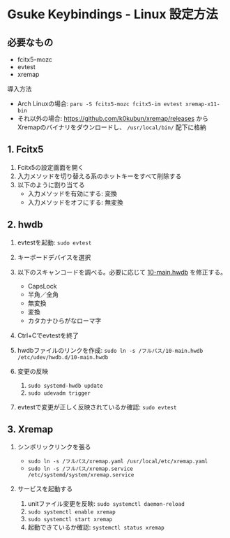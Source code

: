 # Gsuke Keybindings - Linux 設定方法

## 必要なもの

* fcitx5-mozc
* evtest
* xremap

導入方法

* Arch Linuxの場合: `paru -S fcitx5-mozc fcitx5-im evtest xremap-x11-bin`
* それ以外の場合: <https://github.com/k0kubun/xremap/releases> からXremapのバイナリをダウンロードし、 `/usr/local/bin/` 配下に格納

## 1. Fcitx5

1. Fcitx5の設定画面を開く
2. 入力メソッドを切り替える系のホットキーをすべて削除する
3. 以下のように割り当てる
   * 入力メソッドを有効にする: 変換
   * 入力メソッドをオフにする: 無変換

## 2. hwdb

1. evtestを起動: `sudo evtest`

2. キーボードデバイスを選択

3. 以下のスキャンコードを調べる。必要に応じて [10-main.hwdb](10-main.hwdb) を修正する。
   * CapsLock
   * 半角／全角
   * 無変換
   * 変換
   * カタカナひらがなローマ字

4. Ctrl+Cでevtestを終了

5. hwdbファイルのリンクを作成: `sudo ln -s /フルパス/10-main.hwdb /etc/udev/hwdb.d/10-main.hwdb`

6. 変更の反映
   1. `sudo systemd-hwdb update`
   2. `sudo udevadm trigger`

7. evtestで変更が正しく反映されているか確認: `sudo evtest`

## 3. Xremap

1. シンボリックリンクを張る
   * `sudo ln -s /フルパス/xremap.yaml /usr/local/etc/xremap.yaml`
   * `sudo ln -s /フルパス/xremap.service /etc/systemd/system/xremap.service`

2. サービスを起動する
   1. unitファイル変更を反映: `sudo systemctl daemon-reload`
   2. `sudo systemctl enable xremap`
   3. `sudo systemctl start xremap`
   4. 起動できているか確認: `systemctl status xremap`
